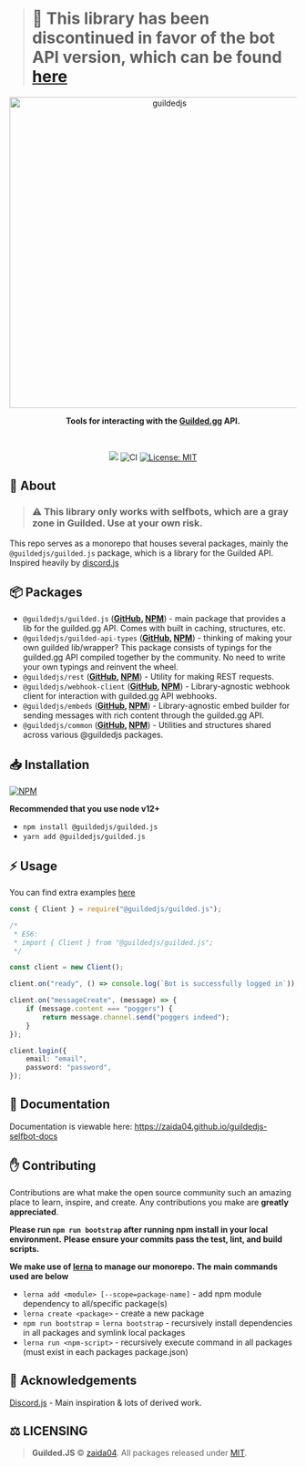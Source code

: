 > # 🚨 This library has been discontinued in favor of the bot API version, which can be found [here](https://github.com/guildedjs/guilded.js-next)

<div align="center">
    <img src="https://raw.githubusercontent.com/zaida04/guilded.js-selfbot/main/static/readme-header.png" width="546" alt="guildedjs"/>
    <p><b>Tools for interacting with the <a href="https://www.guilded.gg/">Guilded.gg</a> API.</b></p>  
    <br />
    <p>
        <a href="https://discord.gg/jf66UUN"><img src="https://img.shields.io/discord/732714723744940032.svg?label=&logo=discord&logoColor=ffffff&color=7389D8&labelColor=6A7EC2 "></a>
        <img src="https://github.com/zaida04/guilded.js-selfbot/actions/workflows/ci.yml/badge.svg" alt="CI">
        <a href="https://opensource.org/licenses/MIT"><img src="https://img.shields.io/badge/License-MIT-yellow.svg" alt="License: MIT"></a><br>
    </p>
</div>

## 📝 About

> ### ⚠️ This library only works with selfbots, which are a gray zone in Guilded. Use at your own risk.

This repo serves as a monorepo that houses several packages, mainly the `@guildedjs/guilded.js` package, which is a library for the Guilded API. Inspired heavily by [discord.js](https://github.com/discordjs/discord.js)

## 📦 Packages

-   `@guildedjs/guilded.js` (**[GitHub](https://github.com/zaida04/guilded.js-selfbot/tree/main/packages/guilded.js#readme), [NPM](https://www.npmjs.com/package/@guildedjs/guilded.js)**) - main package that provides a lib for the guilded.gg API. Comes with built in caching, structures, etc.
-   `@guildedjs/guilded-api-types` (**[GitHub](https://github.com/zaida04/guilded.js-selfbot/tree/main/packages/guilded-api-typings#readme), [NPM](https://www.npmjs.com/package/@guildedjs/guilded-api-typings)**) - thinking of making your own guilded lib/wrapper? This package consists of typings for the guilded.gg API compiled together by the community. No need to write your own typings and reinvent the wheel.
-   `@guildedjs/rest` (**[GitHub](https://github.com/zaida04/guilded.js-selfbot/tree/main/packages/rest#readme), [NPM](https://www.npmjs.com/package/@guildedjs/rest)**) - Utility for making REST requests.
-   `@guildedjs/webhook-client` (**[GitHub](https://github.com/zaida04/guilded.js-selfbot/tree/main/packages/webhook-client#readme), [NPM](https://www.npmjs.com/package/@guildedjs/webhook-client)**) - Library-agnostic webhook client for interaction with guilded.gg API webhooks.
-   `@guildedjs/embeds` (**[GitHub](https://github.com/zaida04/guilded.js-selfbot/tree/main/packages/embeds#readme), [NPM](https://www.npmjs.com/package/@guildedjs/embeds)**) - Library-agnostic embed builder for sending messages with rich content through the guilded.gg API.
-   `@guildedjs/common` (**[GitHub](https://github.com/zaida04/guilded.js-selfbot/tree/main/packages/common#readme), [NPM](https://www.npmjs.com/package/@guildedjs/common)**) - Utilities and structures shared across various @guildedjs packages.

## 📥 Installation

<a href="https://npmjs.org/package/@guildedjs/guilded.js"><img src="https://nodei.co/npm/@guildedjs/guilded.js.png" alt="NPM"></a>

**Recommended that you use node v12+**

-   `npm install @guildedjs/guilded.js`
-   `yarn add @guildedjs/guilded.js`

## ⚡ Usage

You can find extra examples [here](https://github.com/zaida04/guilded.js-selfbot/tree/main/examples)

```ts
const { Client } = require("@guildedjs/guilded.js");

/*
 * ES6:
 * import { Client } from "@guildedjs/guilded.js";
 */

const client = new Client();

client.on("ready", () => console.log(`Bot is successfully logged in`));

client.on("messageCreate", (message) => {
    if (message.content === "poggers") {
        return message.channel.send("poggers indeed");
    }
});

client.login({
    email: "email",
    password: "password",
});
```

## 📃 Documentation

Documentation is viewable here: https://zaida04.github.io/guildedjs-selfbot-docs

<!--END GETTING STARTED-->

## ✋ Contributing

Contributions are what make the open source community such an amazing place to learn, inspire, and create. Any contributions you make are **greatly appreciated**.

**Please run `npm run bootstrap` after running npm install in your local environment.**
**Please ensure your commits pass the test, lint, and build scripts.**

**We make use of [lerna](https://lerna.js.org/) to manage our monorepo. The main commands used are below**

-   `lerna add <module> [--scope=package-name]` - add npm module dependency to all/specific package(s)
-   `lerna create <package>` - create a new package
-   `npm run bootstrap` = `lerna bootstrap` - recursively install dependencies in all packages and symlink local packages
-   `lerna run <npm-script>` - recursively execute command in all packages (must exist in each packages package.json)

## 🤝 Acknowledgements

[Discord.js](https://github.com/discordjs/discord.js) - Main inspiration & lots of derived work.

## ⚖️ LICENSING

> **Guilded.JS** © [zaida04](https://github.com/zaida04). All packages released under [MIT](https://github.com/zaida04/guilded.js-selfbot/blob/main/LICENSE).
